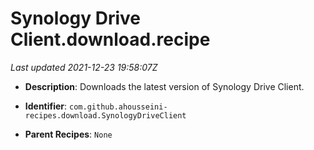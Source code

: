# Synology Drive Client.download.recipe

_Last updated 2021-12-23 19:58:07Z_

- **Description**: Downloads the latest version of Synology Drive Client.

- **Identifier**: `com.github.ahousseini-recipes.download.SynologyDriveClient`

- **Parent Recipes**: `None`